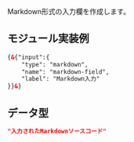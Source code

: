 Markdown形式の入力欄を作成します。



## モジュール実装例

```html
{&{"input":{
    "type": "markdown",
    "name": "markdown-field",
    "label": "Markdown入力"
}}&}
```

## データ型

```json
"入力されたMarkdownソースコード"
```
